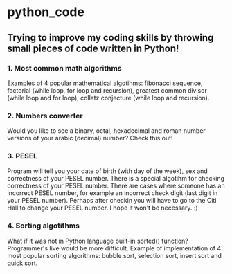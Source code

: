 # python_code

## Trying to improve my coding skills by throwing small pieces of code written in Python!



### 1. Most common math algorithms

Examples of 4 popular mathematical algotihms: fibonacci sequence, factorial (while loop, for loop and recursion), greatest common divisor (while loop and for loop), collatz conjecture (while loop and recursion).


### 2. Numbers converter

Would you like to see a binary, octal, hexadecimal and roman number versions of your arabic (decimal) number? Check this out!


### 3. PESEL

Program will tell you your date of birth (with day of the week), sex and correctness of your PESEL number. There is a special algotihm for checking correctness of your PESEL number. There are cases where someone has an incorrect PESEL number, for example an incorrect check digit (last digit in your PESEL number). Perhaps after checkin you will have to go to the Citi Hall to change your PESEL number. I hope it won't be necessary. :)


### 4. Sorting algotithms

What if it was not in Python language built-in sorted() function? Programmer's live would be more difficult. Example of implementation of 4 most popular sorting algorithms: bubble sort, selection sort, insert sort and quick sort.
